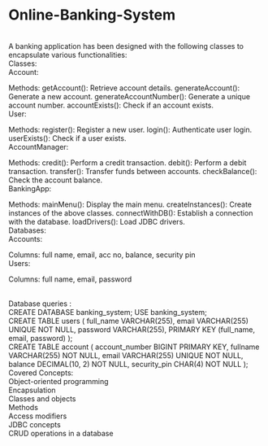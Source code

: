 # Online-Banking-System
<br>
A banking application has been designed with the following classes to encapsulate various functionalities:
<br>
Classes:
<br>
Account:

Methods:
getAccount(): Retrieve account details.
generateAccount(): Generate a new account.
generateAccountNumber(): Generate a unique account number.
accountExists(): Check if an account exists.
<br>
User:

Methods:
register(): Register a new user.
login(): Authenticate user login.
userExists(): Check if a user exists.
<br>
AccountManager:

Methods:
credit(): Perform a credit transaction.
debit(): Perform a debit transaction.
transfer(): Transfer funds between accounts.
checkBalance(): Check the account balance.
<br>
BankingApp:

Methods:
mainMenu(): Display the main menu.
createInstances(): Create instances of the above classes.
connectWithDB(): Establish a connection with the database.
loadDrivers(): Load JDBC drivers.
<br>
Databases:
<br>
Accounts:

Columns: full name, email, acc no, balance, security pin
<br>
Users:

Columns: full name, email, password

<br>
Database queries : 
<br>
CREATE DATABASE banking_system;
USE banking_system;
<br>
CREATE TABLE users (
    full_name VARCHAR(255),
    email VARCHAR(255) UNIQUE NOT NULL,
    password VARCHAR(255),
    PRIMARY KEY (full_name, email, password)
);
<br>
CREATE TABLE account (
    account_number BIGINT PRIMARY KEY,
    fullname VARCHAR(255) NOT NULL,
    email VARCHAR(255) UNIQUE NOT NULL,
    balance DECIMAL(10, 2) NOT NULL,
    security_pin CHAR(4) NOT NULL
);
<br>
Covered Concepts:
<br>
Object-oriented programming
<br>
Encapsulation
<br>
Classes and objects
<br>
Methods
<br>
Access modifiers
<br>
JDBC concepts
<br>
CRUD operations in a database
<br>